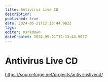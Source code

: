 ```yaml
---
title: Antivirus Live CD
description: 
published: true
date: 2024-05-21T12:13:44.902Z
tags: 
editor: markdown
dateCreated: 2024-05-21T12:13:44.902Z
---
```


# Antivirus Live CD

<https://sourceforge.net/projects/antiviruslivecd/>

